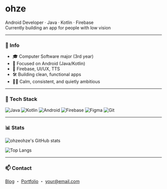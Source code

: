 <h1 align="left">ohze</h1>

<p align="left">
Android Developer · Java · Kotlin · Firebase<br>
Currently building an app for people with low vision
</p>

---

### 💼 Info

- 🎓 Computer Software major (3rd year)  
- 📱 Focused on Android (Java/Kotlin)  
- 🧪 Firebase, UI/UX, TTS  
- 🛠️ Building clean, functional apps  
- 🧘‍♀️ Calm, consistent, and quietly ambitious

---

### 🧩 Tech Stack

![Java](https://img.shields.io/badge/Java-000000?style=flat&logo=java&logoColor=white)
![Kotlin](https://img.shields.io/badge/Kotlin-000000?style=flat&logo=kotlin&logoColor=white)
![Android](https://img.shields.io/badge/Android-000000?style=flat&logo=android&logoColor=white)
![Firebase](https://img.shields.io/badge/Firebase-000000?style=flat&logo=firebase&logoColor=white)
![Figma](https://img.shields.io/badge/Figma-000000?style=flat&logo=figma&logoColor=white)
![Git](https://img.shields.io/badge/Git-000000?style=flat&logo=git&logoColor=white)

---

### 📊 Stats

![ohzeohze's GitHub stats](https://github-readme-stats.vercel.app/api?username=ohzeohze&show_icons=true&hide_title=true&hide_border=true&theme=graywhite)

![Top Langs](https://github-readme-stats.vercel.app/api/top-langs/?username=ohzeohze&layout=compact&hide_border=true&theme=graywhite)

---

### 📫 Contact

[Blog](https://yourblog.com) ・ [Portfolio](https://yourportfolio.com) ・ your@email.com
